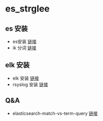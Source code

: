 # es_strglee

## es 安装
* es安装 [链接](https://github.com/StrGlee/es_strglee/blob/master/elasticsearch_install.md)
* ik 分词  [链接](https://github.com/StrGlee/es_strglee/blob/master/elasticsearch_ik_analysis.md)

## elk 安装
* elk 安装 [链接](https://github.com/StrGlee/es_strglee/blob/master/elk_install.md)
* rsyslog 安装 [链接](https://github.com/StrGlee/es_strglee/blob/master/rsyslog_install.md)

## Q&A

* elasticsearch-match-vs-term-query [链接](https://github.com/StrGlee/es_strglee/blob/master/Q&A/elasticsearch-match-vs-term-query.md)
